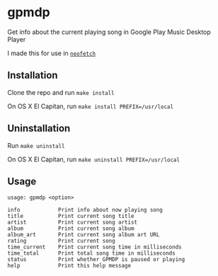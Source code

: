 # gpmdp

Get info about the current playing song in Google Play Music Desktop Player

I made this for use in [`neofetch`](https://github.com/dylanaraps/neofetch)

## Installation

Clone the repo and run `make install`

On OS X El Capitan, run `make install PREFIX=/usr/local`

## Uninstallation

Run `make uninstall`

On OS X El Capitan, run `make uninstall PREFIX=/usr/local`

## Usage

    usage: gpmdp <option>

    info            Print info about now playing song
    title           Print current song title
    artist          Print current song artist
    album           Print current song album
    album_art       Print current song album art URL
    rating          Print current song
    time_current    Print current song time in milliseconds
    time_total      Print total song time in milliseconds
    status          Print whether GPMDP is paused or playing
    help            Print this help message
 
